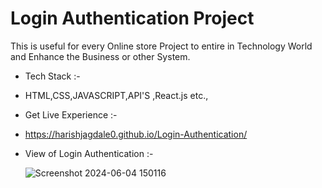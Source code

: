 # Login Authentication Project
This is useful for every Online store Project to entire in Technology World and Enhance the Business or other System.
- Tech Stack :-
- HTML,CSS,JAVASCRIPT,API'S ,React.js etc.,
- Get Live Experience :-
- https://harishjagdale0.github.io/Login-Authentication/

- View of Login Authentication :-

  ![Screenshot 2024-06-04 150116](https://github.com/HarishJagdale0/OIBSIP2.4-Login-Aut0/assets/163445863/55e4926d-7b61-42bd-8b3b-7de7cd265ab0)
